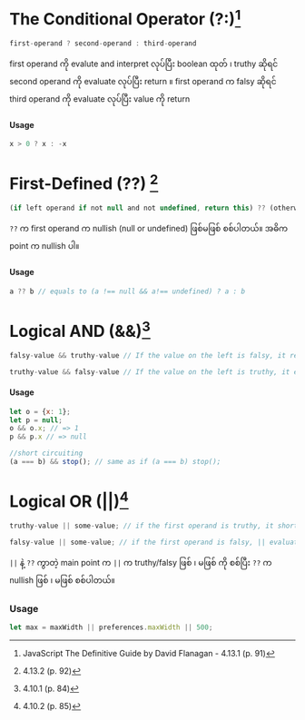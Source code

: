# The Conditional Operator (?:)[^1]
```javascript
first-operand ? second-operand : third-operand
```
first operand ကို evalute and interpret လုပ်ပြီး boolean ထုတ် ၊ truthy ဆိုရင် second operand ကို evaluate လုပ်ပြီး return ။ first operand က falsy ဆိုရင် third operand ကို evaluate လုပ်ပြီး value ကို return

#### Usage
```javascript
x > 0 ? x : -x
```

# First-Defined (??) [^2]
```javascript
(if left operand if not null and not undefined, return this) ?? (otherwise, return this)
```
`??` က first operand က nullish (null or undefined) ဖြစ်မဖြစ် စစ်ပါတယ်။ အဓိက point က nullish ပါ။

#### Usage
```javascript
a ?? b // equals to (a !== null && a!== undefined) ? a : b
```

# Logical AND (&&)[^3]
```javascript
falsy-value && truthy-value // If the value on the left is falsy, it returns the value on the left. Value of entire expression must be falsy.

truthy-value && falsy-value // If the value on the left is truthy, it evaluates and returns the value on the right.
```

#### Usage
```javascript
let o = {x: 1};
let p = null;
o && o.x; // => 1
p && p.x // => null

//short circuiting
(a === b) && stop(); // same as if (a === b) stop();
```

# Logical OR (||)[^4]
```javascript
truthy-value || some-value; // if the first operand is truthy, it short-circuits and returns that truthy value

falsy-value || some-value; // if the first operand is falsy, || evaluates its second operand and returns the value of that expression.
```

`||` နဲ့ `??` ကွာတဲ့ main point က `||` က truthy/falsy ဖြစ် ၊ မဖြစ် ကို စစ်ပြီး `??` က nullish ဖြစ် ၊ မဖြစ် စစ်ပါတယ်။

### Usage
```javascript
let max = maxWidth || preferences.maxWidth || 500;
```

[^1]: JavaScript The Definitive Guide by David Flanagan - 4.13.1 (p. 91)
[^2]: 4.13.2 (p. 92)
[^3]: 4.10.1 (p. 84)
[^4]: 4.10.2 (p. 85)
